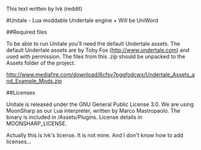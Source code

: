 This text written by lvk (reddit)


#Unitale - Lua moddable Undertale engine + Will be UniWord

##Required files

To be able to run Unitale you'll need the default Undertale assets. The default Undertale assets are by Toby Fox (http://www.undertale.com) and used with permission.
The files from this .zip should be unpacked to the Assets folder of the project.

http://www.mediafire.com/download/6cfsv7pggfodcwx/Undertale_Assets_and_Example_Mods.zip

##Licenses

Unitale is released under the GNU General Public License 3.0.
We are using MoonSharp as our Lua interpreter, written by Marco Mastropaolo. The binary is included in /Assets/Plugins. License details in MOONSHARP_LICENSE.

Actually this is lvk's license. It is not mine. And I don't know how to add licenses...
